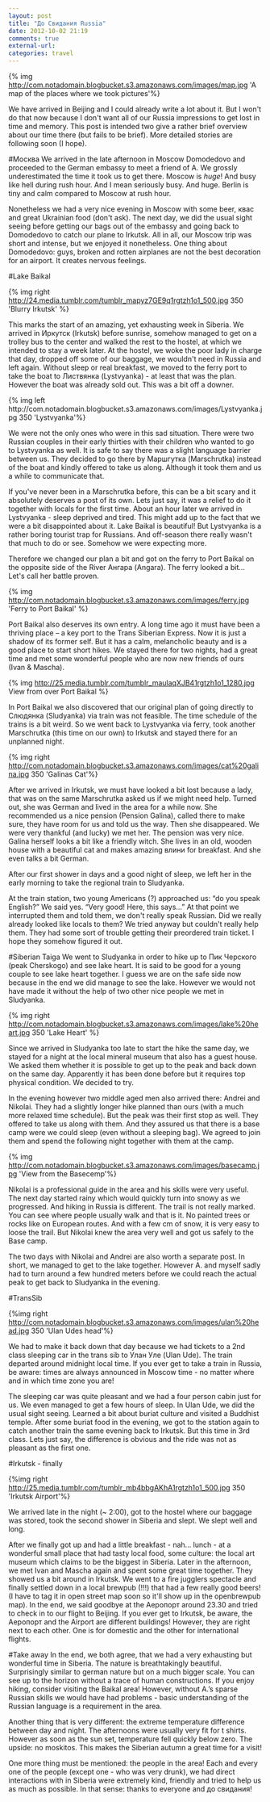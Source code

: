 ```yaml
---
layout: post
title: "До Свидания Russia"
date: 2012-10-02 21:19
comments: true
external-url: 
categories: travel
---
```


{% img http://com.notadomain.blogbucket.s3.amazonaws.com/images/map.jpg 'A map of the places where we took pictures'%}

We have arrived in Beijing and I could already write a lot about it. But I won't do that now because I don't want all of our Russia impressions to get lost in time and memory. This post is intended two give a rather brief overview about our time there (but fails to be brief). More detailed stories are following soon (I hope). 

<!--more-->

#Москва
We arrived in the late afternoon in Moscow Domodedovo and proceeded to the German embassy to meet a friend of A. We grossly underestimated the time it took us to get there. Moscow is _huge_! And busy like hell during rush hour. And I mean seriously busy. And huge. Berlin is tiny and calm compared to Moscow at rush hour. 

Nonetheless we had a very nice evening in Moscow with some beer, квас and great Ukrainian food (don't ask). The next day, we did the usual sight seeing before getting our bags out of the embassy and going back to Domodedovo to catch our plane to Irkutsk. All in all, our Moscow trip was short and intense, but we enjoyed it nonetheless. One thing about Domodedovo: guys, broken and rotten airplanes are not the best decoration for an airport. It creates nervous feelings.

#Lake Baikal

{% img right http://24.media.tumblr.com/tumblr_mapyz7GE9q1rgtzh1o1_500.jpg 350 'Blurry Irkutsk' %}

This marks the start of an amazing, yet exhausting week in Siberia. We arrived in Иркутск (Irkutsk) before sunrise, somehow managed to get on a trolley bus to the center and walked the rest to the hostel, at which we intended to stay a week later. At the hostel, we woke the poor lady in charge that day, dropped off some of our baggage, we wouldn't need in Russia and left again. Without sleep or real breakfast, we moved to the ferry port to take the boat to Листвянка (Lystvyanka) - at least that was the plan. However the boat was already sold out. This was a bit off a downer. 

<p>
{% img left http://com.notadomain.blogbucket.s3.amazonaws.com/images/Lystvyanka.jpg 350 'Lystvyanka'%}

We were not the only ones who were in this sad situation. There were two Russian couples in their early thirties with their children who wanted to go to Lystvyanka as well. It is safe to say there was a slight language barrier between us. They decided to go there by Маршгутка (Marschrutka) instead of the boat and kindly offered to take us along. Although it took them and us a while to communicate that.

If you've never been in a Marschrutka before, this can be a bit scary and it absolutely deserves a post of its own. Lets just say, it was a relief to do it together with locals for the first time. 
About an hour later we arrived in Lystvyanka - sleep deprived and tired. This might add up to the fact that we were a bit disappointed about it. Lake Baikal is beautiful! But Lystvyanka is a rather boring tourist trap for Russians. And off-season there really wasn't that much to do or see. Somehow we were expecting more. 
</p>

Therefore we changed our plan a bit and got on the ferry to Port Baikal on the opposite side of the River Ангара (Angara). The ferry looked a bit... Let's call her battle proven.

{% img http://com.notadomain.blogbucket.s3.amazonaws.com/images/ferry.jpg 'Ferry to Port Baikal' %}

Port Baikal also deserves its own entry. A long time ago it must have been a thriving place – a key port to the Trans Siberian Express. Now it is just a shadow of its former self. But it has a calm, melancholic beauty and is a good place to start short hikes. We stayed there for two nights, had a great time and met some wonderful people who are now new friends of ours (Ivan & Mascha).

{% img http://25.media.tumblr.com/tumblr_maulaqXJB41rgtzh1o1_1280.jpg View from over Port Baikal %}

In Port Baikal we also discovered that our original plan of going directly to Слюдянка (Sludyanka) via train was not feasible. The time schedule of the trains is a bit weird. So we went back to Lystvyanka via ferry, took another Marschrutka (this time on our own) to Irkutsk and stayed there for an unplanned night.

{% img right http://com.notadomain.blogbucket.s3.amazonaws.com/images/cat%20galina.jpg 350 'Galinas Cat'%}

After we arrived in Irkutsk, we must have looked a bit lost because a lady, that was on the same Marschrutka asked us if we might need help. Turned out, she was German and lived in the area for a while now. She recommended us a nice pension (Pension Galina), called there to make sure, they have room for us and told us the way. Then she disappeared. We were very thankful (and lucky) we met her. The pension was very nice. Galina herself looks a bit like a friendly witch. She lives in an old, wooden house with a beautiful cat and makes amazing влини for breakfast. And she even talks a bit German.

After our first shower in days and a good night of sleep, we left her in the early morning to take the regional train to Sludyanka. 

At the train station, two young Americans (?) approached us: “do you speak English?” We said yes. “Very good! Here, this says...” At that point we interrupted them and told them, we don't really speak Russian. Did we really already looked like locals to them? We tried anyway but couldn't really help them. They had some sort of trouble getting their preordered train ticket. I hope they somehow figured it out.

#Siberian Taiga
We went to Sludyanka in order to hike up to Пик Черского (peak Cherskogo) and see lake heart. It is said to be good for a young couple to see lake heart together. I guess we are on the safe side now because in the end we did manage to see the lake. However we would not have made it without the help of two other nice people we met in Sludyanka.

{% img right http://com.notadomain.blogbucket.s3.amazonaws.com/images/lake%20heart.jpg 350 'Lake Heart' %}

Since we arrived in Sludyanka too late to start the hike the same day, we stayed for a night at the local mineral museum that also has a guest house. We asked them whether it is possible to get up to the peak and back down on the same day. Apparently it has been done before but it requires top physical condition. We decided to try. 

In the evening however two middle aged men also arrived there: Andrei and Nikolai. They had a slightly longer hike planned than ours (with a much more relaxed time schedule). But the peak was their first stop as well. They offered to take us along with them. And they assured us that there is a base camp were we could sleep (even without a sleeping bag). We agreed to join them and spend the following night together with them at the camp.

{% img http://com.notadomain.blogbucket.s3.amazonaws.com/images/basecamp.jpg 'View from the Basecemp'%}

Nikolai is a professional guide in the area and his skills were very useful. The next day started rainy which would quickly turn into snowy as we progressed. And hiking in Russia is different. The trail is not really marked. You can see where people usually walk and that is it. No painted trees or rocks like on European routes. And with a few cm of snow, it is very easy to loose the trail. But Nikolai knew the area very well and got us safely to the Base camp. 

The two days with Nikolai and Andrei are also worth a separate post. In short, we managed to get to the lake together. However A. and myself sadly had to turn around a few hundred meters before we could reach the actual peak to get back to Sludyanka in the evening.

#TransSib

{%img right http://com.notadomain.blogbucket.s3.amazonaws.com/images/ulan%20head.jpg 350 'Ulan Udes head'%}

We had to make it back down that day because we had tickets to a 2nd class sleeping car in the trans sib to Улан Уле (Ulan Ude). The train departed around midnight local time. If you ever get to take a train in Russia, be aware: times are always announced in Moscow time - no matter where and in which time zone you are! 

The sleeping car was quite pleasant and we had a four person cabin just for us. We even managed to get a few hours of sleep. In Ulan Ude, we did the usual sight seeing. Learned a bit about buriat culture and visited a Buddhist temple. After some buriat food in the evening, we got to the station again to catch another train the same evening back to Irkutsk. But this time in 3rd class. Lets just say, the difference is obvious and the ride was not as pleasant as the first one. 

#Irkutsk - finally

{%img right http://25.media.tumblr.com/tumblr_mb4bbgAKhA1rgtzh1o1_500.jpg 350 'Irkutsk Airport'%}

We arrived late in the night (~ 2:00), got to the hostel where our baggage was stored, took the second shower in Siberia and slept. We slept well and long.

After we finally got up and had a little breakfast - nah... lunch - at a wonderful small place that had tasty local food, some culture: the local art museum which claims to be the biggest in Siberia. Later in the afternoon, we met Ivan and Mascha again and spent some great time together. They showed us a bit around in Irkutsk. We went to a fire jugglers spectacle and finally settled down in a local brewpub (!!!) that had a few really good beers! (I have to tag it in open street map soon so it'll show up in the openbrewpub map). In the end, we said goodbye at the Аеропорт around 23.30 and tried to check in to our flight to Beijing. If you ever get to Irkutsk, be aware, the Аеропорт and the Airport are different buildings! However, they are right next to each other. One is for domestic and the other for international flights. 

#Take away
In the end, we both agree, that we had a very exhausting but wonderful time in Siberia. The nature is breathtakingly beautiful. Surprisingly similar to german nature but on a much bigger scale. You can see up to the horizon without a trace of human constructions. If you enjoy hiking, consider visiting the Baikal area! However, without A.’s sparse Russian skills we would have had problems - basic understanding of the Russian language is a requirement in the area.

Another thing that is very different: the extreme temperature difference between day and night. The afternoons were usually very fit for t shirts. However as soon as the sun set, temperature fell quickly below zero. The upside: no moskitos. This makes the Siberian autumn a great time for a visit!

One more thing must be mentioned: the people in the area! Each and every one of the people (except one - who was very drunk), we had direct interactions with in Siberia were extremely kind, friendly and tried to help us as much as possible. In that sense: thanks to everyone and до свидания!
